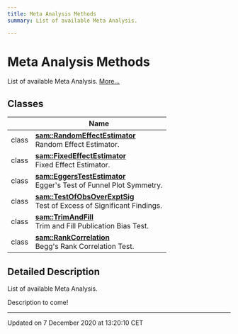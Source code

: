 ```yaml
---
title: Meta Analysis Methods
summary: List of available Meta Analysis.  

---
```


# Meta Analysis Methods




List of available Meta Analysis.  [More...](#detailed-description)






## Classes

|                | Name           |
| -------------- | -------------- |
| class | **[sam::RandomEffectEstimator](/doxygen/Classes/classsam_1_1_random_effect_estimator/)** <br>Random Effect Estimator.  |
| class | **[sam::FixedEffectEstimator](/doxygen/Classes/classsam_1_1_fixed_effect_estimator/)** <br>Fixed Effect Estimator.  |
| class | **[sam::EggersTestEstimator](/doxygen/Classes/classsam_1_1_eggers_test_estimator/)** <br>Egger's Test of Funnel Plot Symmetry.  |
| class | **[sam::TestOfObsOverExptSig](/doxygen/Classes/classsam_1_1_test_of_obs_over_expt_sig/)** <br>Test of Excess of Significant Findings.  |
| class | **[sam::TrimAndFill](/doxygen/Classes/classsam_1_1_trim_and_fill/)** <br>Trim and Fill Publication Bias Test.  |
| class | **[sam::RankCorrelation](/doxygen/Classes/classsam_1_1_rank_correlation/)** <br>Begg's Rank Correlation Test.  |








## Detailed Description

List of available Meta Analysis. 


























Description to come! 








-------------------------------

Updated on  7 December 2020 at 13:20:10 CET